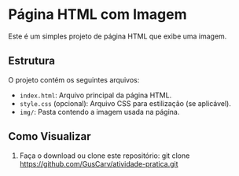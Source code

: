 # Página HTML com Imagem

Este é um simples projeto de página HTML que exibe uma imagem.

## Estrutura

O projeto contém os seguintes arquivos:

- `index.html`: Arquivo principal da página HTML.
- `style.css` (opcional): Arquivo CSS para estilização (se aplicável).
- `img/`: Pasta contendo a imagem usada na página.

## Como Visualizar

1. Faça o download ou clone este repositório:
   git clone https://github.com/GusCarv/atividade-pratica.git
